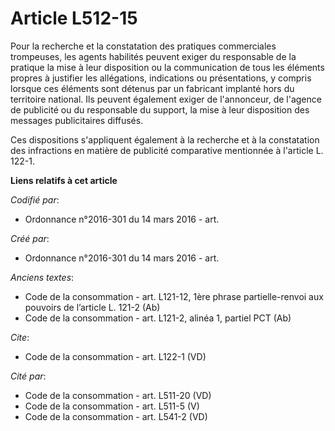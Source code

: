 # Article L512-15

Pour la recherche et la constatation des pratiques commerciales trompeuses, les agents habilités peuvent exiger du
responsable de la pratique la mise à leur disposition ou la communication de tous les éléments propres à justifier les
allégations, indications ou présentations, y compris lorsque ces éléments sont détenus par un fabricant implanté hors du
territoire national. Ils peuvent également exiger de l'annonceur, de l'agence de publicité ou du responsable du support, la
mise à leur disposition des messages publicitaires diffusés. 

Ces dispositions s'appliquent également à la recherche et à la constatation des infractions en matière de publicité
comparative mentionnée à l'article L. 122-1.

**Liens relatifs à cet article**

_Codifié par_:

  - Ordonnance n°2016-301 du 14 mars 2016 - art.

_Créé par_:

  - Ordonnance n°2016-301 du 14 mars 2016 - art.

_Anciens textes_:

  - Code de la consommation - art. L121-12, 1ère phrase partielle-renvoi aux pouvoirs de l’article L. 121-2 (Ab)
  - Code de la consommation - art. L121-2, alinéa 1, partiel PCT (Ab)

_Cite_:

  - Code de la consommation - art. L122-1 (VD)

_Cité par_:

  - Code de la consommation - art. L511-20 (VD)
  - Code de la consommation - art. L511-5 (V)
  - Code de la consommation - art. L541-2 (VD)
